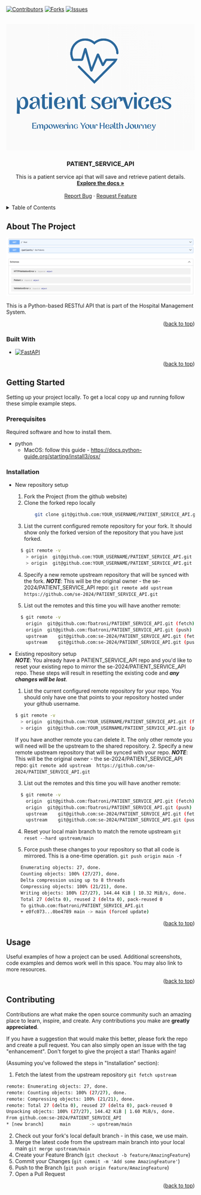 <a name="readme-top"></a>

[![Contributors][contributors-shield]][contributors-url]
[![Forks][forks-shield]][forks-url]
[![Issues][issues-shield]][issues-url]


<!-- PROJECT LOGO -->
<br />
<div align="center">
  <a href="https://github.com/se-2024/PATIENT_SERVICE_API">
    <img src="images/logo.png" alt="Logo">
  </a>

<h3 align="center">PATIENT_SERVICE_API</h3>

  <p align="center">
    This is a patient service api that will save and retrieve patient details. 
    <br />
    <a href="https://github.com/se-2024/PATIENT_SERVICE_API/blob/main/docs/README.md"><strong>Explore the docs »</strong></a>
    <br />
    <br />
    <a href="https://github.com/se-2024/PATIENT_SERVICE_API/issues">Report Bug</a>
    ·
    <a href="https://github.com/se-2024/PATIENT_SERVICE_API/issues">Request Feature</a>
  </p>
</div>



<!-- TABLE OF CONTENTS -->
<details>
  <summary>Table of Contents</summary>
  <ol>
    <li>
      <a href="#about-the-project">About The Project</a>
      <ul>
        <li><a href="#built-with">Built With</a></li>
      </ul>
    </li>
    <li>
      <a href="#getting-started">Getting Started</a>
      <ul>
        <li><a href="#prerequisites">Prerequisites</a></li>
        <li><a href="#installation">Installation</a></li>
      </ul>
    </li>
    <li><a href="#usage">Usage</a></li>
    <li><a href="#contributing">Contributing</a></li>
  </ol>
</details>



<!-- ABOUT THE PROJECT -->
## About The Project

[![Product Name Screen Shot][product-screenshot]](https://example.com)

This is a Python-based RESTful API that is part of the Hospital Management System.

<p align="right">(<a href="#readme-top">back to top</a>)</p>


### Built With

* [![FastAPI][FastAPI]][FastAPI-url]

<p align="right">(<a href="#readme-top">back to top</a>)</p>


<!-- GETTING STARTED -->
## Getting Started

Setting up your project locally.
To get a local copy up and running follow these simple example steps.

### Prerequisites

Required software and how to install them.
* python
  - MacOS: follow this guide - https://docs.python-guide.org/starting/install3/osx/ 

### Installation

- New repository setup
  1. Fork the Project (from the github website)
  2. Clone the forked repo locally
      ```sh
          git clone git@github.com:YOUR_USERNAME/PATIENT_SERVICE_API.git
      ```
  3. List the current configured remote repository for your fork. It should show only the forked version of the repository that you have just forked.
    ```sh
      $ git remote -v
        > origin  git@github.com:YOUR_USERNAME/PATIENT_SERVICE_API.git (fetch)
        > origin  git@github.com:YOUR_USERNAME/PATIENT_SERVICE_API.git (push)
    ```
  4. Specify a new remote upstream repository that will be synced with the fork.
    ***NOTE***: This will be the original owner - the se-2024/PATIENT_SERVICE_API repo:
    `git remote add upstream  https://github.com/se-2024/PATIENT_SERVICE_API.git`

  5. List out the remotes and this time you will have another remote:
    ```sh
      $ git remote -v
        origin	git@github.com:fbatroni/PATIENT_SERVICE_API.git (fetch)
        origin	git@github.com:fbatroni/PATIENT_SERVICE_API.git (push)
        upstream	git@github.com:se-2024/PATIENT_SERVICE_API.git (fetch)
        upstream	git@github.com:se-2024/PATIENT_SERVICE_API.git (push)
    ```
  
- Existing repository setup   <br/>
  ***NOTE***: You already have a PATIENT_SERVICE_API repo and you'd like to reset your existing repo to mirror the se-2024/PATIENT_SERVICE_API repo. These steps will result in resetting the existing code and ***any changes will be lost***.
  1. List the current configured remote repository for your repo. You should only have one that points to your repository hosted under your github username.
    ```sh
    $ git remote -v
      > origin  git@github.com:YOUR_USERNAME/PATIENT_SERVICE_API.git (fetch)
      > origin  git@github.com:YOUR_USERNAME/PATIENT_SERVICE_API.git (push)
    ```
    If you have another remote you can delete it. The only other remote you will need will be the upstream to the shared repository.
  2. Specify a new remote upstream repository that will be synced with your repo.
    ***NOTE***: This will be the original owner - the se-2024/PATIENT_SERVICE_API repo:
    `git remote add upstream  https://github.com/se-2024/PATIENT_SERVICE_API.git`

  3. List out the remotes and this time you will have another remote:
    ```sh
      $ git remote -v
        origin	git@github.com:fbatroni/PATIENT_SERVICE_API.git (fetch)
        origin	git@github.com:fbatroni/PATIENT_SERVICE_API.git (push)
        upstream	git@github.com:se-2024/PATIENT_SERVICE_API.git (fetch)
        upstream	git@github.com:se-2024/PATIENT_SERVICE_API.git (push)
    ```
  4. Reset your local main branch to match the remote upstream
    `git reset --hard upstream/main`

  5. Force push these changes to your repository so that all code is mirrored. This is a one-time operation.
    `git push origin main -f`
    ```sh
      Enumerating objects: 27, done.
      Counting objects: 100% (27/27), done.
      Delta compression using up to 8 threads
      Compressing objects: 100% (21/21), done.
      Writing objects: 100% (27/27), 144.44 KiB | 10.32 MiB/s, done.
      Total 27 (delta 0), reused 2 (delta 0), pack-reused 0
      To github.com:fbatroni/PATIENT_SERVICE_API.git
      + e0fc073...0be4789 main -> main (forced update)
    ```

<p align="right">(<a href="#readme-top">back to top</a>)</p>



<!-- USAGE EXAMPLES -->
## Usage

Useful examples of how a project can be used. Additional screenshots, code examples and demos work well in this space. You may also link to more resources.

<p align="right">(<a href="#readme-top">back to top</a>)</p>


<!-- CONTRIBUTING -->
## Contributing

Contributions are what make the open source community such an amazing place to learn, inspire, and create. Any contributions you make are **greatly appreciated**.

If you have a suggestion that would make this better, please fork the repo and create a pull request. You can also simply open an issue with the tag "enhancement".
Don't forget to give the project a star! Thanks again!

(Assuming you've followed the steps in "Installation" section):
1. Fetch the latest from the upstream repository
  `git fetch upstream`
  ```sh
  remote: Enumerating objects: 27, done.
  remote: Counting objects: 100% (27/27), done.
  remote: Compressing objects: 100% (21/21), done.
  remote: Total 27 (delta 0), reused 27 (delta 0), pack-reused 0
  Unpacking objects: 100% (27/27), 144.42 KiB | 1.60 MiB/s, done.
  From github.com:se-2024/PATIENT_SERVICE_API
  * [new branch]      main       -> upstream/main
  ```
2. Check out your fork's local default branch - in this case, we use main. 
3. Merge the latest code from the upstream main branch into your local main
  `git merge upstream/main`
4. Create your Feature Branch (`git checkout -b feature/AmazingFeature`)
5. Commit your Changes (`git commit -m 'Add some AmazingFeature'`)
6. Push to the Branch (`git push origin feature/AmazingFeature`)
7. Open a Pull Request

<p align="right">(<a href="#readme-top">back to top</a>)</p>



<!-- MARKDOWN LINKS & IMAGES -->
<!-- https://www.markdownguide.org/basic-syntax/#reference-style-links -->
[contributors-shield]: https://img.shields.io/github/contributors/se-2024/PATIENT_SERVICE_API.svg?style=for-the-badge
[contributors-url]: https://github.com/se-2024/PATIENT_SERVICE_API/graphs/contributors
[forks-shield]: https://img.shields.io/github/forks/se-2024/PATIENT_SERVICE_API.svg?style=for-the-badge
[forks-url]: https://github.com/se-2024/PATIENT_SERVICE_API/network/members
[issues-shield]: https://img.shields.io/github/issues/se-2024/PATIENT_SERVICE_API.svg?style=for-the-badge
[issues-url]: https://github.com/se-2024/PATIENT_SERVICE_API/issues
[product-screenshot]: images/screenshot.png
[FastAPI]: https://img.shields.io/badge/FastAPI-005571?style=for-the-badge&logo=fastapi
[FastAPI-url]: https://fastapi.tiangolo.com/

